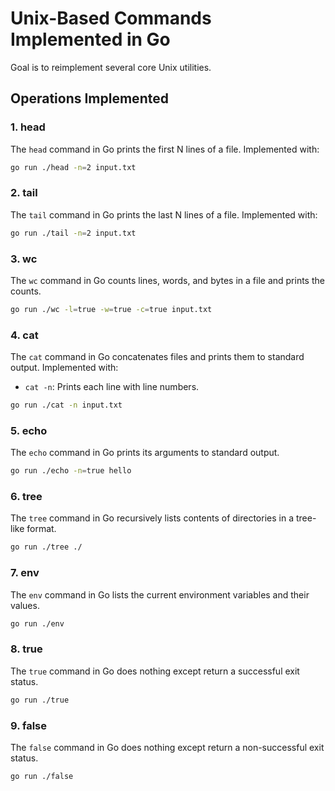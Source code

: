 # Unix-Based Commands Implemented in Go
Goal is to reimplement several core Unix utilities.


## Operations Implemented

### 1. head

The `head` command in Go prints the first N lines of a file. Implemented with:
```bash
go run ./head -n=2 input.txt
```

### 2. tail

The `tail` command in Go prints the last N lines of a file. Implemented with:
```bash
go run ./tail -n=2 input.txt
```

### 3. wc

The `wc` command in Go counts lines, words, and bytes in a file and prints the counts.
```bash
go run ./wc -l=true -w=true -c=true input.txt
```

### 4. cat

The `cat` command in Go concatenates files and prints them to standard output. Implemented with:
- `cat -n`: Prints each line with line numbers.
```bash
go run ./cat -n input.txt
```

### 5. echo

The `echo` command in Go prints its arguments to standard output.
```bash
go run ./echo -n=true hello
```

### 6. tree

The `tree` command in Go recursively lists contents of directories in a tree-like format.
```bash
go run ./tree ./
```

### 7. env

The `env` command in Go lists the current environment variables and their values.
```bash
go run ./env
```

### 8. true

The `true` command in Go does nothing except return a successful exit status.
```bash
go run ./true
```

### 9. false

The `false` command in Go does nothing except return a non-successful exit status.
```bash
go run ./false
```
